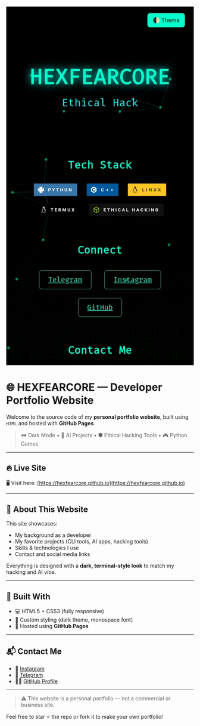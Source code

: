 ![PORTFOLIO Screenshot](portfolio.jpg)
# 🌐 HEXFEARCORE — Developer Portfolio Website

Welcome to the source code of my **personal portfolio website**, built using `HTML` and hosted with **GitHub Pages**.

> 🕶️ Dark Mode • 🧠 AI Projects • 🛡️ Ethical Hacking Tools • 🎮 Python Games

---

## 🔥 Live Site

🖥️ Visit here: [https://hexfearcore.github.io](https://hexfearcore.github.io)

---

## 💼 About This Website

This site showcases:
- My background as a developer
- My favorite projects (CLI tools, AI apps, hacking tools)
- Skills & technologies I use
- Contact and social media links

Everything is designed with a **dark, terminal-style look** to match my hacking and AI vibe.

---

## 🧰 Built With

- 💻 HTML5 + CSS3 (fully responsive)
- 🎨 Custom styling (dark theme, monospace font)
- 🚀 Hosted using **GitHub Pages**

---

## 📬 Contact Me

- 📸 [Instagram](https://instagram.com/hexfearcore)
- 💬 [Telegram](https://t.me/hexfearcore)
- 👨‍💻 [GitHub Profile](https://github.com/hexfearcore)

---

> ⚠️ This website is a personal portfolio — not a commercial or business site.

Feel free to star ⭐ the repo or fork it to make your own portfolio!
